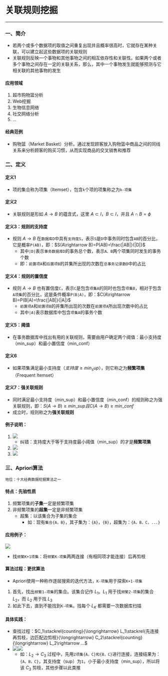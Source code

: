 # 关联规则挖掘

---

### 一、简介

- 若两个或多个数据项的取值之间重复出现并且概率很高时，它就存在某种关联，可以建立起这些数据项的关联规则
- 关联规则反映一个事物和其他事物之间的相互依存性和关联性。如果两个或者多个事物之间存在一定的关联关系，那么，其中一个事物发生就能够预测与它相关联的其他事物的发生
#### 应用领域

1. 超市购物篮分析
2. Web挖掘
3. 生物信息网络
4. 社交网络分析
5. ...

#### 经典范例

- 购物篮（Market Basket）分析。通过发现顾客放入购物篮中商品之间的同线关系来分析顾客的购买习惯，从而实现商品的交叉销售和推荐
### 二、定义
#### 定义1

- 项的集合称为项集（Itemset），包含`k`个项的项集称之为`k-项集`
#### 定义2

- 关联规则是形如 $A\rightarrow B$ 的蕴含式，这里 $A\subset I$，$B\subset I$，并且 $A\cap B = \phi$
#### 定义3：规则的支持度

- 规则 $A\rightarrow B$ 在`数据库D`中具有`支持度S`，表示`S`是`D`中事务同时包含`AB`的百分比，它是概率`P(AB)`，即：$S(A\rightarrow B)=P(AB)=\frac{|AB|}{|D|}$
	- 其中`|D|`表示`事务数据库D`的事务总个数，表示`A、B`两个项集同时发生的事务个数
	- 即：`前置项A`和`后置项B`的并集所出现的次数在`总事务记录数D`中的占比
#### 定义4：规则的置信度

- 规则 $A\rightarrow B$ 也有置信度`C`，表示`C`是包含`项集A`的同时也包含`项集B`，相对于包含`A项集`的百分比，这是条件概率`P(B|A)`，即：$C(A\rightarrow B)=P(B|A)=\frac{|AB|}{|A|}$
	- `前置项A`和`前置项B`的并集所出现的次数在`前置项A`所出现次数中的占比
	- 其中`|A|`表示数据库中包含`项集A`的事务个数
#### 定义5：阈值

- 在事务数据库中找出有用的关联规则，需要由用户确定两个阈值：最小支持度（min_sup）和最小置信度（min_conf）
#### 定义6

- 如果项集满足最小支持度（$支持度\geq min_sup$），则它称之为**频繁项集**（Frequent Itemset）
#### 定义7：强关联规则

- 同时满足最小支持度（min_sup）和最小置信度（min_conf）的规则称之为强关联规则，即：$S(A\rightarrow B)\geq min\_sup且C(A\rightarrow B)\geq min\_conf$
- 成立时，规则称之为**强关联规则**

#### 例子说明：

1. ![](assets/24630f1cad703ddeb71b5f85cfdf4928.jpg)
	- 纠错：支持度大于等于支持度最小阈值（min_sup）的才是**频繁项集**
1. ![](assets/7068aa49e507bb676fb3116fc4e87580.jpg)
2. ![](assets/9ac5acfe663d08ceef0d7e8c5712d8ea.jpg)

### 三、Apriori算法

```
地位：十大经典数据挖掘算法之一
```
#### 特点：先验性质

1. 频繁项集的**子集**一定是频繁项集
2. 非频繁项集的**超集**一定是非频繁项集
	- 超集：以该集合为子集的集合
		- 如：现有`集合{A，B}`，其子集为：`{A}`，`{B}`，超集为：`{A，B，C，...}`
#### 应用例子：

![](assets/8d428225a05de93dfed4f73823df5f89.jpg)
- 找`频繁K+1项集`：将`频繁K-项集`两两连接（有相同项才能连接）后再剪枝
#### 算法过程：更优算法

- Apriori使用一种称作逐层搜索的迭代方法，`K-项集`用于探索`K+1-项集`
1. 首先，找出`频繁1-项集`的集合。该集合记作 $L_1$。$L_1$ 用于找`频繁2-项集`的集合 $L_2$，而 $L_2$ 用于找 $L_3$ 
2. 如此下去，直到不能找到`K-项集`。找每个 $L_K$ 都需要一次数据库扫描
#### 具体实践：

- 查找过程：$C_1\stackrel{counting}{\longrightarrow} L_1\stackrel{先连接再剪枝，边匹配边剪枝}{\longrightarrow} C_2\stackrel{counting}{\longrightarrow} L_2\rightarrow ...$
- ![](assets/d234c58aefd825377979e9a2400bca3a.jpg)![](assets/ab76ec563689f114295b7a69e2e3a93b.jpg)
	- 如：$L_2\rightarrow C_3$ 过程中，先用`2项集{A，C}和{B，C}`进行连接，连接结果为：`{A，B，C}`，其支持度（sup）为`1`，小于最小支持度（min_sup），所以将该 $C_3$ 剪枝，其他步骤以此类推